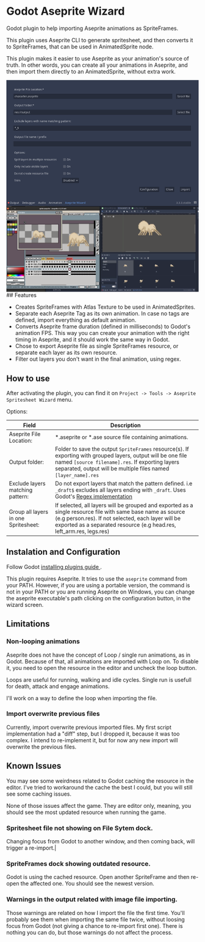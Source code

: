 # Godot Aseprite Wizard

Godot plugin to help importing Aseprite animations as SpriteFrames.

This plugin uses Aseprite CLI to generate spritesheet, and then converts it to SpriteFrames, that can be used in AnimatedSprite node.

This plugin makes it easier to use Aseprite as your animation's source of truth. In other words, you can create all your animations in Aseprite, and then import them directly to an AnimatedSprite, without extra work.

<img align="center" src="./screenshots/main_screen.png" />

<img align="center" src="./screenshots/aseprite_godot.png" />
## Features

- Creates SpriteFrames with Atlas Texture to be used in AnimatedSprites.
- Separate each Aseprite Tag as its own animation. In case no tags are defined, import everything as default animation.
- Converts Aseprite frame duration (defined in milliseconds) to Godot's animation FPS. This way you can create your animation with the right timing in Aseprite, and it should work the same way in Godot.
- Chose to export Aseprite file as single SpriteFrames resource, or separate each layer as its own resource.
- Filter out layers you don't want in the final animation, using regex.

## How to use

After activating the plugin, you can find it on `Project -> Tools -> Aseprite Spritesheet Wizard` menu.

Options:

| Field                   | Description |
| ----------------------- | ----------- |
| Aseprite File Location: | *.aseprite or *.ase source file containing animations.| |
| Output folder:          | Folder to save the output `SpriteFrames` resource(s). If exporting with grouped layers, output will be one file named `[source filename].res`. If exporting layers separated, output will be multiple files named `[layer_name].res`
| Exclude layers matching pattern: | Do not export layers that match the pattern defined. i.e `_draft$` excludes all layers ending with `_draft`. Uses Godot's [Regex implementation](https://docs.godotengine.org/en/stable/classes/class_regex.html)  |
| Group all layers in one Spritesheet: | If selected, all layers will be grouped and exported as a single resource file with same base name as source (e.g person.res). If not selected, each layer will be exported as a separated resource (e.g head.res, left_arm.res, legs.res)|


## Instalation and Configuration

Follow Godot [ installing plugins guide ]( https://docs.godotengine.org/en/stable/tutorials/plugins/editor/installing_plugins.html).

This plugin requires Aseprite. It tries to use the `aseprite` command from your PATH. However, if you are using a portable version, the command is not in your PATH or you are running Aseprite on Windows, you can change the aseprite executable's path clicking on the configuration button, in the wizard screen.

## Limitations

### Non-looping animations

Aseprite does not have the concept of Loop / single run animations, as in Godot. Because of that, all animations are imported with Loop on. To disable it, you need to open the resource in the editor and uncheck the loop button.

Loops are useful for running, walking and idle cycles. Single run is usefull for death, attack and engage animations.

I'll work on a way to define the loop when importing the file.

### Import overwrite previous files

Currently, import overwrite previous imported files. My first script implementation had a "diff" step, but I dropped it, because it was too complex. I intend to re-implement it, but for now any new import will overwrite the previous files.



## Known Issues

You may see some weirdness related to Godot caching the resource in the editor. I've tried to workaround the cache the best I could, but you will still see some caching issues.

None of those issues affect the game. They are editor only, meaning, you should see the most updated resource when running the game.

###  Spritesheet file not showing on File Sytem dock.

Changing focus from Godot to another window, and then coming back, will trigger a re-import.|

### SpriteFrames dock showing outdated resource.

Godot is using the cached resource. Open another SpriteFrame and then re-open the affected one. You should see the newest version.

### Warnings in the output related with image file importing.

Those warnings are related on how I import the file the first time. You'll probably see them when importing the same file twice, without loosing focus from Godot (not giving a chance to re-import first one). There is nothing you can do, but those warnings do not affect the process.


